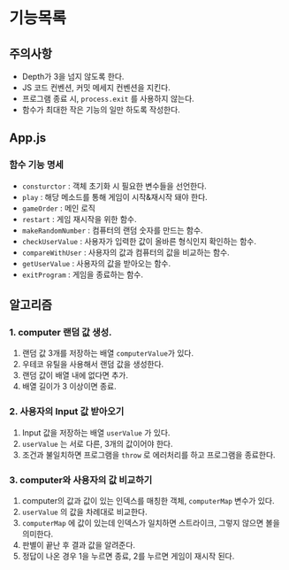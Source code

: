 # 기능목록
## 주의사항
- Depth가 3을 넘지 않도록 한다.
- JS 코드 컨벤션, 커밋 메세지 컨벤션을 지킨다.
- 프로그램 종료 시, `process.exit` 를 사용하지 않는다. 
- 함수가 최대한 작은 기능의 일만 하도록 작성한다.

## App.js
### 함수 기능 명세
- `consturctor` : 객체 초기화 시 필요한 변수들을 선언한다.
- `play` : 해당 메소드를 통해 게임이 시작&재시작 돼야 한다.
- `gameOrder` : 메인 로직
- `restart` : 게임 재시작을 위한 함수.
- `makeRandomNumber` : 컴퓨터의 랜덤 숫자를 만드는 함수.
- `checkUserValue` : 사용자가 입력한 값이 올바른 형식인지 확인하는 함수.
- `compareWithUser` : 사용자의 값과 컴퓨터의 값을 비교하는 함수.
- `getUserValue` : 사용자의 값을 받아오는 함수.
- `exitProgram` : 게임을 종료하는 함수.

## 알고리즘 
### 1. computer 랜덤 값 생성.
1. 랜덤 값 3개를 저장하는 배열 `computerValue`가 있다.
2. 우테코 유틸을 사용해서 랜덤 값을 생성한다.
3. 랜덤 값이 배열 내에 없다면 추가.
4. 배열 길이가 3 이상이면 종료.

### 2. 사용자의 Input 값 받아오기
1. Input 값을 저장하는 배열 `userValue` 가 있다.
2. `userValue` 는 서로 다른, 3개의 값이어야 한다.
3. 조건과 불일치하면 프로그램을 `throw` 로 에러처리를 하고 프로그램을 종료한다.

### 3. computer와 사용자의 값 비교하기
1. computer의 값과 값이 있는 인덱스를 매칭한 객체, `computerMap` 변수가 있다.
2. `userValue` 의 값을 차례대로 비교한다.
3. `computerMap` 에 값이 있는데 인덱스가 일치하면 스트라이크, 그렇지 않으면 볼을 의미한다.
4. 판별이 끝난 후 결과 값을 알려준다.
5. 정답이 나온 경우 1을 누르면 종료, 2를 누르면 게임이 재시작 된다. 